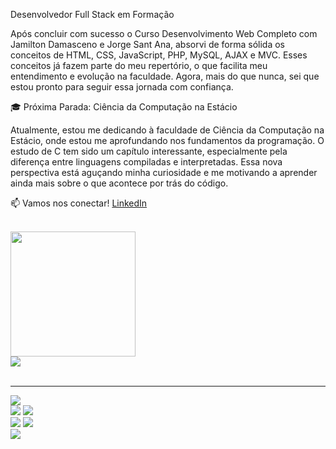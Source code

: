 Desenvolvedor Full Stack em Formação

Após concluir com sucesso o Curso Desenvolvimento Web Completo com Jamilton Damasceno e Jorge Sant Ana, absorvi de forma sólida os conceitos de HTML, CSS, JavaScript, PHP, MySQL, AJAX e MVC. Esses conceitos já fazem parte do meu repertório, o que facilita meu entendimento e evolução na faculdade. Agora, mais do que nunca, sei que estou pronto para seguir essa jornada com confiança.

🎓 Próxima Parada: Ciência da Computação na Estácio

Atualmente, estou me dedicando à faculdade de Ciência da Computação na Estácio, onde estou me aprofundando nos fundamentos da programação. O estudo de C tem sido um capítulo interessante, especialmente pela diferença entre linguagens compiladas e interpretadas. Essa nova perspectiva está aguçando minha curiosidade e me motivando a aprender ainda mais sobre o que acontece por trás do código.

📫 Vamos nos conectar! <a href="https://www.linkedin.com/in/eduardo-rozemback-albini-4aa839221" target="_blank">LinkedIn</a>

<br>
<img width="200px" src="https://media.giphy.com/media/fsc7c7TYKulQ4lmmAo/giphy.gif">
<div>
     <a href="https://api.whatsapp.com/send?phone=5541984171747" target="_blank"><img src="https://img.shields.io/badge/WhatsApp-25D366?style=for-the-badge&logo=whatsapp&logoColor=white"></a>
</div>
<br>
<hr>

<div>
   <img src="https://img.shields.io/badge/Visual_Studio_Code-0078D4?style=for-the-badge&logo=visual%20studio%20code&logoColor=white"> 
</div>
<div>
     <img src="https://img.shields.io/badge/HTML5-E34F26?style=for-the-badge&logo=html5&logoColor=white">
     <img src="https://img.shields.io/badge/CSS3-1572B6?style=for-the-badge&logo=css3&logoColor=white">
</div>
<div>
     <img src="https://img.shields.io/badge/JavaScript-323330?style=for-the-badge&logo=javascript&logoColor=F7DF1E">
     <img src="https://img.shields.io/badge/PHP-777BB4?style=for-the-badge&logo=php&logoColor=white" />
</div>
<div>
     <img src="https://img.shields.io/badge/gimp-5C5543?style=for-the-badge&logo=gimp&logoColor=white">
</div>




     
     

  
